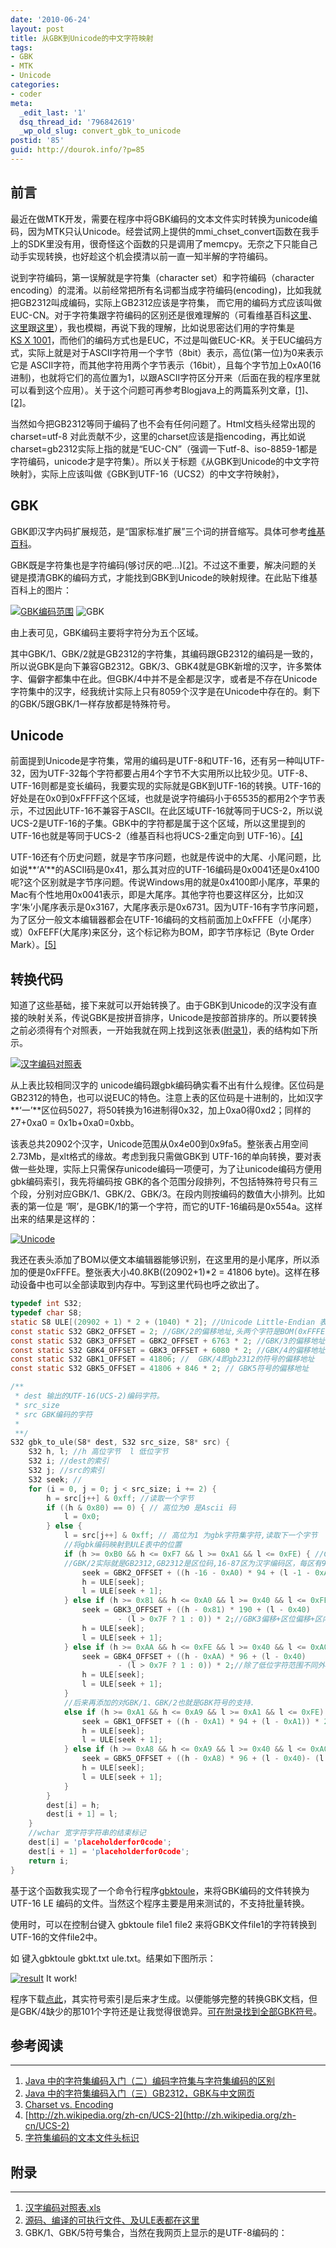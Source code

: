 ```yaml
---
date: '2010-06-24'
layout: post
title: 从GBK到Unicode的中文字符映射
tags:
- GBK
- MTK
- Unicode
categories:
- coder
meta:
  _edit_last: '1'
  dsq_thread_id: '796842619'
  _wp_old_slug: convert_gbk_to_unicode
postid: '85'
guid: http://dourok.info/?p=85
---
```

前言
----

最近在做MTK开发，需要在程序中将GBK编码的文本文件实时转换为unicode编码，因为MTK只认Unicode。经尝试网上提供的mmi\_chset\_convert函数在我手上的SDK里没有用，很奇怪这个函数的只是调用了memcpy。无奈之下只能自己动手实现转换，也好趁这个机会摸清以前一直一知半解的字符编码。

说到字符编码，第一误解就是字符集（character set）和字符编码（character
encoding）的混淆。以前经常把所有名词都当成字符编码(encoding)，比如我就把GB2312叫成编码，实际上GB2312应该是字符集，
而它用的编码方式应该叫做EUC-CN。对于字符集跟字符编码的区别还是很难理解的（可看维基百科[这里](http://zh.wikipedia.org/zh/%E5%AD%97%E7%AC%A6%E7%BC%96%E7%A0%81)、[这里](http://zh.wikipedia.org/zh-cn/Gb2312)跟[这里](http://zh.wikipedia.org/zh-cn/EUC)），我也模糊，再说下我的理解，比如说思密达们用的字符集是[KS X 1001](http://zh.wikipedia.org/zh-cn/KS_X_1001 "KS X 1001")，而他们的编码方式也是EUC，不过是叫做EUC-KR。关于EUC编码方式，实际上就是对于ASCII字符用一个字节（8bit）表示，高位(第一位)为0来表示它是
ASCII字符，而其他字符用两个字节表示（16bit），且每个字节加上0xA0(16进制)，也就将它们的高位置为1，以跟ASCII字符区分开来（后面在我的程序里就可以看到这个应用）。关于这个问题可再参考Blogjava上的两篇系列文章，[[1]](#ref1)、[[2]](#ref2)。

当然如今把GB2312等同于编码了也不会有任何问题了。Html文档头经常出现的
charset=utf-8
对此贡献不少，这里的charset应该是指encoding，再比如说charset=gb2312实际上指的就是“EUC-CN”（强调一下utf-8、iso-8859-1都是字符编码，unicode才是字符集）。所以关于标题《从GBK到Unicode的中文字符映射》，实际上应该叫做《GBK到UTF-16（UCS2）的中文字符映射》，

GBK
---

GBK即汉字内码扩展规范，是“国家标准扩展”三个词的拼音缩写。具体可参考[维基百科](http://zh.wikipedia.org/zh-cn/GBK)。

GBK既是字符集也是字符编码(够讨厌的吧…)[[2]](#ref2)。不过这不重要，解决问题的关键是摸清GBK的编码方式，才能找到GBK到Unicode的映射规律。在此贴下维基百科上的图片：

[![]({{urls.media}}/wp-content/uploads/2010/06/GBK%E7%BC%96%E7%A0%81%E8%8C%83%E5%9B%B4.jpg "GBK编码范围")]({{urls.media}}/wp-content/uploads/2010/06/GBK%E7%BC%96%E7%A0%81%E8%8C%83%E5%9B%B4.jpg)
![](http://upload.wikimedia.org/wikipedia/en/thumb/0/0c/GBK_encoding.svg/500px-GBK_encoding.svg.png "GBK")

由上表可见，GBK编码主要将字符分为五个区域。

其中GBK/1、GBK/2就是GB2312的字符集，其编码跟GB2312的编码是一致的，所以说GBK是向下兼容GB2312。GBK/3、GBK4就是GBK新增的汉字，许多繁体字、偏僻字都集中在此。但GBK/4中并不是全都是汉字，或者是不存在Unicode字符集中的汉字，经我统计实际上只有8059个汉字是在Unicode中存在的。剩下的GBK/5跟GBK/1一样存放都是特殊符号。

Unicode
-------

前面提到Unicode是字符集，常用的编码是UTF-8和UTF-16，还有另一种叫UTF-32，因为UTF-32每个字符都要占用4个字节不大实用所以比较少见。UTF-8、UTF-16则都是变长编码，我要实现的实际就是GBK到UTF-16的转换。UTF-16的好处是在0x0到0xFFFF这个区域，也就是说字符编码小于65535的都用2个字节表示，不过因此UTF-16不兼容于ASCII。在此区域UTF-16就等同于UCS-2，所以说UCS-2是UTF-16的子集。GBK中的字符都是属于这个区域，所以这里提到的UTF-16也就是等同于UCS-2（维基百科也将UCS-2重定向到
UTF-16）。[[4]](#ref4)

UTF-16还有个历史问题，就是字节序问题，也就是传说中的大尾、小尾问题，比如说**‘A’**的ASCII码是0x41，那么其对应的UTF-16编码是0x0041还是0x4100呢?这个区别就是字节序问题。传说Windows用的就是0x4100即小尾序，苹果的Mac有个性地用0x0041表示，即是大尾序。其他字符也要这样区分，比如汉字‘朱’小尾序表示是0x3167，大尾序表示是0x6731。因为UTF-16有字节序问题，为了区分一般文本编辑器都会在UTF-16编码的文档前面加上0xFFFE（小尾序）或）0xFEFF(大尾序)来区分，这个标记称为BOM，即字节序标记（Byte
Order Mark）。[[5]](#ref5)

转换代码
--------

知道了这些基础，接下来就可以开始转换了。由于GBK到Unicode的汉字没有直接的映射关系，传说GBK是按拼音排序，Unicode是按部首排序的。所以要转换之前必须得有个对照表，一开始我就在网上找到这张表([附录1)](#add1)，表的结构如下所示。

[![]({{urls.media}}/wp-content/uploads/2010/06/%E6%B1%89%E5%AD%97%E7%BC%96%E7%A0%81%E5%AF%B9%E7%85%A7%E8%A1%A8.jpg "汉字编码对照表")]({{urls.media}}/wp-content/uploads/2010/06/%E6%B1%89%E5%AD%97%E7%BC%96%E7%A0%81%E5%AF%B9%E7%85%A7%E8%A1%A8.jpg)

从上表比较相同汉字的
unicode编码跟gbk编码确实看不出有什么规律。区位码是GB2312的特色，也可以说EUC的特色。注意上表的区位码是十进制的，比如汉字**‘一’**区位码5027，将50转换为16进制得0x32，加上0xa0得0xd2；同样的27+0xa0
= 0x1b+0xa0=0xbb。

该表总共20902个汉字，Unicode范围从0x4e00到0x9fa5。整张表占用空间2.73Mb，是xlt格式的缘故。考虑到我只需做GBK到
UTF-16的单向转换，要对表做一些处理，实际上只需保存unicode编码一项便可，为了让unicode编码方便用gbk编码索引，我先将编码按
GBK的各个范围分段排列，不包括特殊符号只有三个段，分别对应GBK/1、GBK/2、GBK/3。在段内则按编码的数值大小排列。比如表的第一位是
‘啊’，是GBK/1的第一个字符，而它的UTF-16编码是0x554a。这样出来的结果是这样的：

[![]({{urls.media}}/wp-content/uploads/2010/06/Unicode.jpg "Unicode")]({{urls.media}}/wp-content/uploads/2010/06/Unicode.jpg)

我还在表头添加了BOM以便文本编辑器能够识别，在这里用的是小尾序，所以添加的便是0xFFFE。整张表大小40.8KB((20902+1)\*2
= 41806
byte)。这样在移动设备中也可以全部读取到内存中。写到这里代码也呼之欲出了。



```c
typedef int S32;
typedef char S8;
static S8 ULE[(20902 + 1) * 2 + (1040) * 2]; //Unicode Little-Endian 表，读取自上文所生成的文件。 总共20902个汉字  1040个特殊符号
const static S32 GBK2_OFFSET = 2; //GBK/2的偏移地址,头两个字符是BOM(0xFFFE)
const static S32 GBK3_OFFSET = GBK2_OFFSET + 6763 * 2; //GBK/3的偏移地址,GBK/2有6763个字符
const static S32 GBK4_OFFSET = GBK3_OFFSET + 6080 * 2; //GBK/4的偏移地址,GBK/3有6080个字符
const static S32 GBK1_OFFSET = 41806; //  GBK/4即gb2312的符号的偏移地址
const static S32 GBK5_OFFSET = 41806 + 846 * 2; // GBK5符号的偏移地址

/**
 * dest 输出的UTF-16(UCS-2)编码字符。
 * src_size
 * src GBK编码的字符
 *
 **/
S32 gbk_to_ule(S8* dest, S32 src_size, S8* src) {
	S32 h, l; //h 高位字节  l 低位字节
	S32 i; //dest的索引
	S32 j; //src的索引
	S32 seek; //
	for (i = 0, j = 0; j < src_size; i += 2) {
		h = src[j++] & 0xff; //读取一个字节
		if ((h & 0x80) == 0) { // 高位为0 是Ascii 码
			l = 0x0;
		} else {
			l = src[j++] & 0xff; // 高位为1 为gbk字符集字符,读取下一个字节
			//将gbk编码映射到ULE表中的位置
			if (h >= 0xB0 && h <= 0xF7 && l >= 0xA1 && l <= 0xFE) { //GBK/2的编码范围 ,实际上GBK2高字节包含在GBK/4的范围内,只是低字节的范围不同
			//GBK/2实际就是GB2312,GB2312是区位码,16-87区为汉字编码区，每区有94个字符
				seek = GBK2_OFFSET + ((h -16 - 0xA0) * 94 + (l -1 - 0xA0)) * 2;//GBK2偏移+区位偏移+区内码数偏移为该GBK字符对应的unicode编码位置.
				h = ULE[seek];
				l = ULE[seek + 1];
			} else if (h >= 0x81 && h <= 0xA0 && l >= 0x40 && l <= 0xFE) { //GBK/3的编码范围
				seek = GBK3_OFFSET + ((h - 0x81) * 190 + (l - 0x40)
						- (l > 0x7F ? 1 : 0)) * 2;//GBK3偏移+区位偏移+区内码数偏移因为低位字节0x7F处不编码,所以大于0x7F要-1已更正位置. 190=0xFE -  0x40+1-1 低字节 0x0-0x39 与 0x7F,0xFF 不放  总共空出66个字节
				h = ULE[seek];
				l = ULE[seek + 1];
			} else if (h >= 0xAA && h <= 0xFE && l >= 0x40 && l <= 0xA0) { //GBK/4的编码范围
				seek = GBK4_OFFSET + ((h - 0xAA) * 96 + (l - 0x40)
						- (l > 0x7F ? 1 : 0)) * 2;//除了低位字符范围不同外,GBK4与GBK3大致相同
				h = ULE[seek];
				l = ULE[seek + 1];
			}
			//后来再添加的对GBK/1、GBK/2也就是GBK符号的支持.
			else if (h >= 0xA1 && h <= 0xA9 && l >= 0xA1 && l <= 0xFE) {
				seek = GBK1_OFFSET + ((h - 0xA1) * 94 + (l - 0xA1)) * 2;
				h = ULE[seek];
				l = ULE[seek + 1];
			} else if (h >= 0xA8 && h <= 0xA9 && l >= 0x40 && l <= 0xA0) {
				seek = GBK5_OFFSET + ((h - 0xA8) * 96 + (l - 0x40)- (l > 0x7F ? 1 : 0)) * 2;
				h = ULE[seek];
				l = ULE[seek + 1];
			}
		}
		dest[i] = h;
		dest[i + 1] = l;
	}
	//wchar 宽字符字符串的结束标记
	dest[i] = 'placeholderfor0code';
	dest[i + 1] = 'placeholderfor0code';
	return i;
}
```



基于这个函数我实现了一个命令行程序[gbktoule](#add2)，来将GBK编码的文件转换为UTF-16
LE 编码的文件。当然这个程序主要是用来测试的，不支持批量转换。

使用时，可以在控制台键入 gbktoule file1 file2
来将GBK文件file1的字符转换到UTF-16的文件file2中。

如 键入gbktoule gbkt.txt ule.txt。结果如下图所示：

[![]({{urls.media}}/wp-content/uploads/2010/06/result.jpg "result")]({{urls.media}}/wp-content/uploads/2010/06/result.jpg) It work!

程序下载[点此](#add2)，其实符号索引是后来才生成。以便能够完整的转换GBK文档，但是GBK/4缺少的那101个字符还是让我觉得很诡异。[可在附录找到全部GBK符号](#add3)。

参考阅读
--------

* * * * *

1.  [Java
    中的字符集编码入门（二）编码字符集与字符集编码的区别](http://www.blogjava.net/zhenandaci/archive/2008/12/24/248041.html)
2.  [Java
    中的字符集编码入门（三）GB2312，GBK与中文网页](http://www.blogjava.net/zhenandaci/archive/2008/12/24/248056.html)
3.  [Charset vs.
    Encoding](http://kore-nordmann.de/blog/0082_charset_versus_encoding.html)
4.  [http://zh.wikipedia.org/zh-cn/UCS-2](http://zh.wikipedia.org/zh-cn/UCS-2)
5.  [字符集编码的文本文件头标识](http://blog.csdn.net/linuxsystem/archive/2009/06/03/4238089.aspx)

附录
----

* * * * *

1.  [汉字编码对照表.xls](http://dourok.info/wp-content/uploads/2010/06/%E6%B1%89%E5%AD%97%E7%BC%96%E7%A0%81%E5%AF%B9%E7%85%A7%E8%A1%A8.xls)
2.  [源码、编译的可执行文件、及ULE表都在这里](http://dourok.info/wp-content/uploads/2010/06/gbktoule.7z)
3.  GBK/1、GBK/5符号集合，当然在我网页上显示的是UTF-8编码的：
